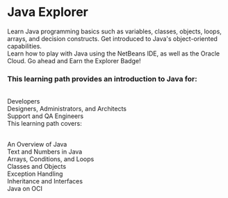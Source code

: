 <h1>Java Explorer</h1>
<p>Learn Java programming basics such as variables, classes, objects, loops, arrays, and decision constructs. Get introduced to Java's object-oriented capabilities. <br>Learn how to play with Java using the NetBeans IDE, as well as the Oracle Cloud. Go ahead and Earn the Explorer Badge!

<h3>This learning path provides an introduction to Java for:</h3>
  
<br>Developers
<br>Designers, Administrators, and Architects
<br>Support and QA Engineers
<br>This learning path covers:

<br>An Overview of Java
<br>Text and Numbers in Java
<br>Arrays, Conditions, and Loops
<br>Classes and Objects
<br>Exception Handling
<br>Inheritance and Interfaces
<br>Java on OCI

